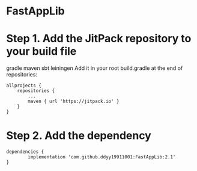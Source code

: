 # FastAppLib

# Step 1. Add the JitPack repository to your build file

gradle maven sbt leiningen
Add it in your root build.gradle at the end of repositories:

	allprojects {
		repositories {
			...
			maven { url 'https://jitpack.io' }
		}
	}
# Step 2. Add the dependency

	dependencies {
	        implementation 'com.github.ddyy19911001:FastAppLib:2.1'
	}
